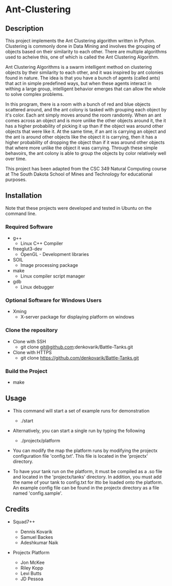# Ant-Clustering

## Description
This project implements the Ant Clustering algorithm written in Python. 
Clustering is commonly done in Data Mining and involves the grouping of 
objects based on their similarity to each other. There are multiple 
algorithms used to acheive this, one of which is called the Ant Clustering
Algorithm. 

Ant Clustering Algorithms is a swarm intelligent method on clustering objects
by their similarity to each other, and it was inspired by ant colonies found 
in nature. The idea is that you have a bunch of agents (called ants) that act 
in simple predefined ways, but when these agents interact in 
withing a large group, intelligent behavior emerges that can allow the whole
to solve complex problems.  

In this program, there is a room with a bunch of red and blue objects scattered
around, and the ant colony is tasked with grouping each object by it's color. 
Each ant simply moves around the room randomly. When an ant comes across an
object and is more unlike the other objects around it, the it has a higher 
probability of picking it up than if the object was around other objects that
were like it. At the same time, if an ant is carrying an object and the ant is
around other objects like the object it is carrying, then it has a higher 
probability of dropping the object than if it was around other objects that
where more unlike the object it was carrying. Through these simple behavoirs, 
the ant colony is able to group the objects by color relatively well over time.

This project has been adapted from the CSC 349 Natural Computing course 
at The South Dakota School of Mines and Technology for educational 
purposes. 


## Installation
Note that these projects were developed and tested in Ubuntu on the command
line.

### Required Software
* g++
   * Linux C++ Compiler 
* freeglut3-dev
   * OpenGL - Development libraries
* SOIL
   * Image processing package
* make
   * Linux compiler script manager
* gdb
   * Linux debugger

### Optional Software for Windows Users
* Xming
   * X-server package for displaying platform on windows
   
### Clone the repository
* Clone with SSH
  * git clone git@github.com:denkovarik/Battle-Tanks.git
* Clone with HTTPS
  * git clone https://github.com/denkovarik/Battle-Tanks.git
    
### Build the Project
* make
  
## Usage
* This command will start a set of example runs for demonstration
  * ./start
    
* Alternatively, you can start a single run by typing the following
  * ./projectx/platform
    
* You can modify the map the platform runs by modifying the projectx configuration file 'config.txt'. This file is located in the 'projectx' directory. 
* To have your tank run on the platform, it must be compiled as a .so file and located in the 'projectx/tanks' directory. In addition, you must add the name of your tank to config.txt for itto be loaded onto the platform. An example config file can be found in the projectx directory as a file named 'config.sample'.

## Credits
* Squad7++ 
  * Dennis Kovarik
  * Samuel Backes
  * Adeshkumar Naik
  
* Projectx Platform
  * Jon McKee
  * Riley Kopp
  * Levi Butts
  * JD Pessoa 
